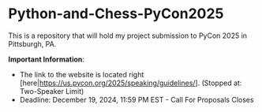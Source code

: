# Python-and-Chess-PyCon2025
This is a repository that will hold my project submission to PyCon 2025 in Pittsburgh, PA.

**Important Information**:
* The link to the website is located right [here|https://us.pycon.org/2025/speaking/guidelines/]. (Stopped at: Two-Speaker Limit)
* Deadline: December 19, 2024, 11:59 PM EST - Call For Proposals Closes
